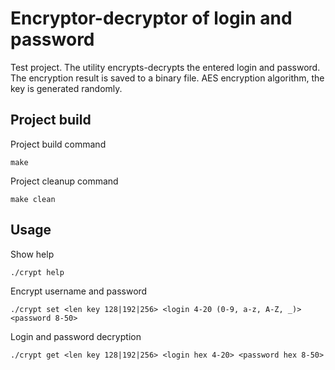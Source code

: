# Encryptor-decryptor of login and password
Test project. The utility encrypts-decrypts the entered login and password. 
The encryption result is saved to a binary file. 
AES encryption algorithm, the key is generated randomly.

## Project build
Project build command
```console
make
```
Project cleanup command
```console
make clean
```

## Usage
Show help
```console
./crypt help
```
Encrypt username and password
```console
./crypt set <len key 128|192|256> <login 4-20 (0-9, a-z, A-Z, _)> <password 8-50>
```
Login and password decryption
```console
./crypt get <len key 128|192|256> <login hex 4-20> <password hex 8-50>
```
